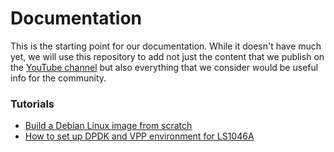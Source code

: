 # Documentation

This is the starting point for our documentation. While it doesn't have much yet, we will use this repository to add not just the content that we publish on the [YouTube channel](https://www.youtube.com/@TomazZaman) but also everything that we consider would be useful info for the community.

### Tutorials

- [Build a Debian Linux image from scratch](docs/content/docs/tutorials/linux-from-scratch.md)
- [How to set up DPDK and VPP environment for LS1046A](docs/content/docs/tutorials/development-set-up.mdx)
